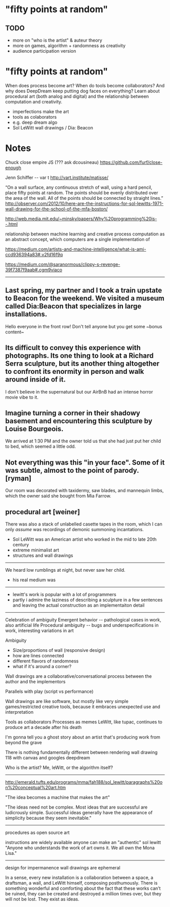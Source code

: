 # "fifty points at random"

## TODO
- more on "who is the artist" & auteur theory
- more on games, algorithm + randomness as creativity
- audience participation version

"fifty points at random"
========================
When does process become art? When do tools become collaborators? And why does DeepDream keep putting dog faces on everything? Learn about procedural art (both analog and digital) and the relationship between computation and creativity.

- imperfections make the art
- tools as colaborators
- e.g. deep dream algo
- Sol LeWitt wall drawings / Dia: Beacon

# Notes

Chuck close empire JS (??? ask dcousineau)
https://github.com/furf/close-enough

Jenn Schiffer -- var t http://vart.institute/matisse/


“On a wall surface, any
continuous stretch of wall,
using a hard pencil, place
fifty points at random.
The points should be evenly
distributed over the area
of the wall. All of the
points should be connected
by straight lines.”
http://observer.com/2012/10/here-are-the-instructions-for-sol-lewitts-1971-wall-drawing-for-the-school-of-the-mfa-boston/

http://web.media.mit.edu/~minsky/papers/Why%20programming%20is--.html

relationship between machine learning and creative process
computation as an abstract concept, which computers are a single implementation of


https://medium.com/artists-and-machine-intelligence/what-is-ami-ccd936394a83#.v2fd16f9q

https://medium.com/@saranormous/clippy-s-revenge-39f7387f9aab#.cgm9viaco

---

Last spring, my partner and I took a train upstate to Beacon for the weekend. We visited a museum called Dia:Beacon that specializes in large installations.
---
Hello everyone in the front row! Don't tell anyone but you get some ~bonus content~

Its difficult to convey this experience with photographs. Its one thing to look at a Richard Serra sculpture, but its another thing altogether to confront its enormity in person and walk around inside of it.
---
I don't believe in the supernatural but our AirBnB had an intense horror movie vibe to it.

Imagine turning a corner in their shadowy basement and encountering this sculpture by Louise Bourgeois.
---
We arrived at 1:30 PM and the owner told us that she had just put her child to bed, which seemed a little odd.

Not everything was this "in your face". Some of it was subtle, almost to the point of parody. [ryman]
---
Our room was decorated with taxidermy, saw blades, and mannequin limbs, which the owner said she bought from Mia Farrow.

procedural art [weiner]
---
There was also a stack of unlabelled casette tapes in the room, which I can only _assume_ was recordings of demonic summoning incantations.

- Sol LeWitt was an American artist who worked in the mid to late 20th century
- extreme minimalist art
- structures and wall drawings
---
We heard low rumblings at night, but never saw her child.

- his real medium was
---

- lewitt's work is popular with a lot of programmers
- partly i admire the laziness of describing a sculpture in a few sentences and leaving the actual construction as an implementaiton detail
---

Celebration of ambiguity
Emergent behavior -- pathological cases in work, also artificial life
Procedural ambiguity -- bugs and underspecifications in work, interesting variations in art

Ambiguity
- Size/proportions of wall (responsive design)
- how are lines connected
- different flavors of randomness
- what if it's around a corner?

Wall drawings are a collaborative/conversational process between the author and the implementors

Parallels with play (script vs performance)

Wall drawings are like software, but mostly like very simple games/restricted creative tools, because it embraces unexpected use and interpretation


Tools as collaborators
Processes as memes
LeWitt, like tupac, continues to produce art a decade after his death

I'm gonna tell you a ghost story about an artist that's producing work from beyond the grave

There is nothing fundamentally different between rendering wall drawing 118 with canvas and googles deepdream

Who is the artist? Me, leWitt, or the algorithm itself?

---
http://emerald.tufts.edu/programs/mma/fah188/sol_lewitt/paragraphs%20on%20conceptual%20art.htm

"The idea becomes a machine that makes the art"

"The ideas need not be complex. Most ideas that are successful are ludicrously simple. Successful ideas generally have the appearance of simplicity because they seem inevitable."

---

procedures as open source art

instructions are widely available
anyone can make an "authentic" sol lewitt
"Anyone who understands the work of art owns it. We all own the Mona Lisa."

---

design for impermanence
wall drawings are ephemeral

 In a sense, every new installation is a collaboration between a space, a draftsman, a wall, and LeWitt himself, composing posthumously. There is something wonderful and comforting about the fact that these works can’t be ruined, they can be created and destroyed a million times over, but they will not be lost. They exist as ideas.
